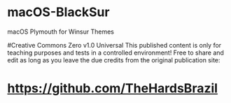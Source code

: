 # macOS-BlackSur
macOS Plymouth for Winsur Themes

#Creative Commons Zero v1.0 Universal
This published content is only for teaching purposes and tests in a controlled environment! 
Free to share and edit as long as you leave the due credits from the original publication site: 

# https://github.com/TheHardsBrazil
